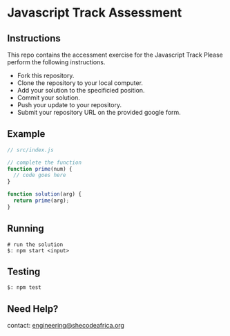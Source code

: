 # Javascript Track Assessment

## Instructions

This repo contains the accessment exercise for the Javascript Track
Please perform the following instructions.

* Fork this repository.
* Clone the repository to your local computer.
* Add your solution to the specificied position.
* Commit your solution.
* Push your update to your repository.
* Submit your repository URL on the provided google form.

## Example

```js
// src/index.js

// complete the function
function prime(num) {
  // code goes here
}

function solution(arg) {
  return prime(arg);
}
```

## Running

``` shell
# run the solution
$: npm start <input>
```

## Testing
``` shell
$: npm test
```


## Need Help?
contact: engineering@shecodeafrica.org
